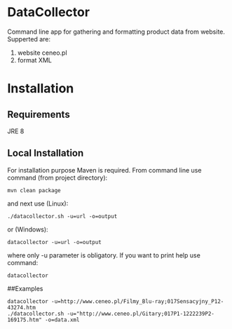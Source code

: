 # DataCollector
Command line app for gathering and formatting product data from website.
Supperted are:
   1.  website ceneo.pl 
   2.  format XML

# Installation
## Requirements
JRE 8
## Local Installation
For installation purpose Maven is required. 
From command line use command (from project directory):
```
mvn clean package
```
and next use (Linux):
```
./datacollector.sh -u=url -o=output
```
or (Windows):
```
datacollector -u=url -o=output
```
where only -u parameter is obligatory.
If you want to print help use command:
```
datacollector
```

##Examples
```
datacollector -u=http://www.ceneo.pl/Filmy_Blu-ray;017Sensacyjny_P12-43274.htm
./datacollector.sh -u="http://www.ceneo.pl/Gitary;017P1-1222239P2-169175.htm" -o=data.xml
```
